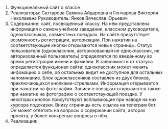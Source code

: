 1. Функциональный сайт о классе
2. Реализаторы: Саттарова Самина Айдаровна и Гончарова Виктория Николаевна
   Руководитель: Янков Вячеслав Юрьевич
3. Содержание: сайт, посвящённый классу. На нём представлена информация о самом учебном заведении, классном руководителе, одноклассниках, совместных поездках. На сайте присутствует возможность регистрации, авторизации. При нажатии на соответствующие кнопки открываются новые страницы. Статус пользователя (одноклассник, авторизованный не одноклассник, не авторизованный пользователь) определяется по введённому во время регистрации имени и фамилии. В зависимости от статуса определяется функционал сайта: одноклассник может менять инфомацию о себе, об остальных видит не доступное для остальных напоминание. Блок одноклассников составлен из двух блоков, преключающихся кнопками-стрелками. Информация открывается при нажатии на фотографии. Записи о поездках открываются также при нажатие на фотографию о соответствующей поездке. У некоторых кнопок присутствуют всплывающие при наводе на них курсора подсказки. Внизу страницы есть ссылка на телеграм бот. Он может ответить на вопросы о содержании сайта, авторах проекта, у более конкреные вопросы о нём. 
4. Реализация:       
   
